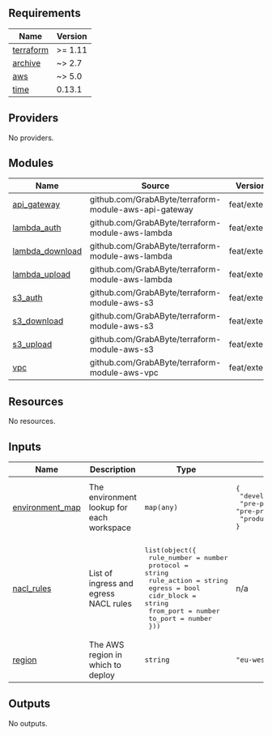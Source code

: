 <!-- BEGIN_TF_DOCS -->
## Requirements

| Name | Version |
|------|---------|
| <a name="requirement_terraform"></a> [terraform](#requirement\_terraform) | >= 1.11 |
| <a name="requirement_archive"></a> [archive](#requirement\_archive) | ~> 2.7 |
| <a name="requirement_aws"></a> [aws](#requirement\_aws) | ~> 5.0 |
| <a name="requirement_time"></a> [time](#requirement\_time) | 0.13.1 |

## Providers

No providers.

## Modules

| Name | Source | Version |
|------|--------|---------|
| <a name="module_api_gateway"></a> [api\_gateway](#module\_api\_gateway) | github.com/GrabAByte/terraform-module-aws-api-gateway | feat/extend |
| <a name="module_lambda_auth"></a> [lambda\_auth](#module\_lambda\_auth) | github.com/GrabAByte/terraform-module-aws-lambda | feat/extend |
| <a name="module_lambda_download"></a> [lambda\_download](#module\_lambda\_download) | github.com/GrabAByte/terraform-module-aws-lambda | feat/extend |
| <a name="module_lambda_upload"></a> [lambda\_upload](#module\_lambda\_upload) | github.com/GrabAByte/terraform-module-aws-lambda | feat/extend |
| <a name="module_s3_auth"></a> [s3\_auth](#module\_s3\_auth) | github.com/GrabAByte/terraform-module-aws-s3 | feat/extend |
| <a name="module_s3_download"></a> [s3\_download](#module\_s3\_download) | github.com/GrabAByte/terraform-module-aws-s3 | feat/extend |
| <a name="module_s3_upload"></a> [s3\_upload](#module\_s3\_upload) | github.com/GrabAByte/terraform-module-aws-s3 | feat/extend |
| <a name="module_vpc"></a> [vpc](#module\_vpc) | github.com/GrabAByte/terraform-module-aws-vpc | feat/extend |

## Resources

No resources.

## Inputs

| Name | Description | Type | Default | Required |
|------|-------------|------|---------|:--------:|
| <a name="input_environment_map"></a> [environment\_map](#input\_environment\_map) | The environment lookup for each workspace | `map(any)` | <pre>{<br/>  "development": "development",<br/>  "pre-production": "pre-production",<br/>  "production": "production"<br/>}</pre> | no |
| <a name="input_nacl_rules"></a> [nacl\_rules](#input\_nacl\_rules) | List of ingress and egress NACL rules | <pre>list(object({<br/>    rule_number = number<br/>    protocol    = string<br/>    rule_action = string<br/>    egress      = bool<br/>    cidr_block  = string<br/>    from_port   = number<br/>    to_port     = number<br/>  }))</pre> | n/a | yes |
| <a name="input_region"></a> [region](#input\_region) | The AWS region in which to deploy | `string` | `"eu-west-2"` | no |

## Outputs

No outputs.
<!-- END_TF_DOCS -->